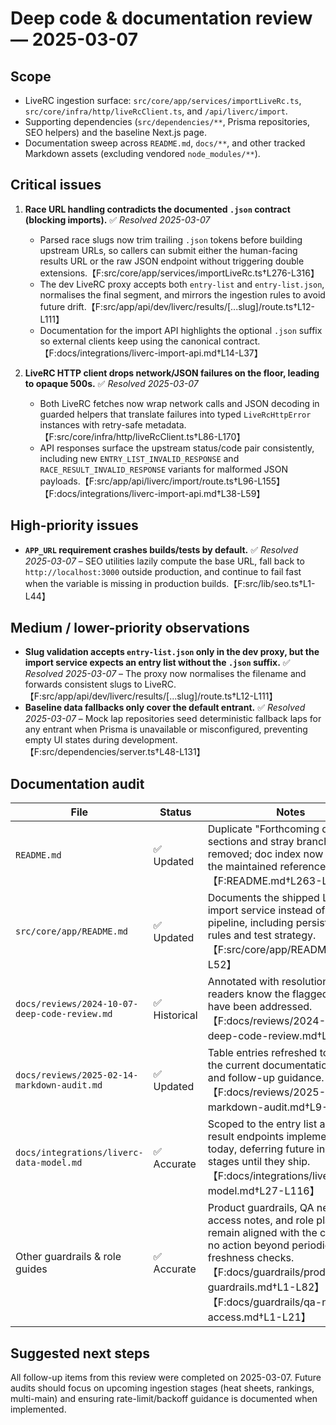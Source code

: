 # Deep code & documentation review — 2025-03-07

## Scope
- LiveRC ingestion surface: `src/core/app/services/importLiveRc.ts`, `src/core/infra/http/liveRcClient.ts`, and `/api/liverc/import`.
- Supporting dependencies (`src/dependencies/**`, Prisma repositories, SEO helpers) and the baseline Next.js page.
- Documentation sweep across `README.md`, `docs/**`, and other tracked Markdown assets (excluding vendored `node_modules/**`).

## Critical issues
1. **Race URL handling contradicts the documented `.json` contract (blocking imports).** ✅ *Resolved 2025-03-07*
   - Parsed race slugs now trim trailing `.json` tokens before building upstream URLs, so callers can submit either the human-facing results URL or the raw JSON endpoint without triggering double extensions.【F:src/core/app/services/importLiveRc.ts†L276-L316】
   - The dev LiveRC proxy accepts both `entry-list` and `entry-list.json`, normalises the final segment, and mirrors the ingestion rules to avoid future drift.【F:src/app/api/dev/liverc/results/[...slug]/route.ts†L12-L111】
   - Documentation for the import API highlights the optional `.json` suffix so external clients keep using the canonical contract.【F:docs/integrations/liverc-import-api.md†L14-L37】

2. **LiveRC HTTP client drops network/JSON failures on the floor, leading to opaque 500s.** ✅ *Resolved 2025-03-07*
   - Both LiveRC fetches now wrap network calls and JSON decoding in guarded helpers that translate failures into typed `LiveRcHttpError` instances with retry-safe metadata.【F:src/core/infra/http/liveRcClient.ts†L86-L170】
   - API responses surface the upstream status/code pair consistently, including new `ENTRY_LIST_INVALID_RESPONSE` and `RACE_RESULT_INVALID_RESPONSE` variants for malformed JSON payloads.【F:src/app/api/liverc/import/route.ts†L96-L155】【F:docs/integrations/liverc-import-api.md†L38-L59】

## High-priority issues
- **`APP_URL` requirement crashes builds/tests by default.** ✅ *Resolved 2025-03-07* – SEO utilities lazily compute the base URL, fall back to `http://localhost:3000` outside production, and continue to fail fast when the variable is missing in production builds.【F:src/lib/seo.ts†L1-L44】

## Medium / lower-priority observations
- **Slug validation accepts `entry-list.json` only in the dev proxy, but the import service expects an entry list without the `.json` suffix.** ✅ *Resolved 2025-03-07* – The proxy now normalises the filename and forwards consistent slugs to LiveRC.【F:src/app/api/dev/liverc/results/[...slug]/route.ts†L12-L111】
- **Baseline data fallbacks only cover the default entrant.** ✅ *Resolved 2025-03-07* – Mock lap repositories seed deterministic fallback laps for any entrant when Prisma is unavailable or misconfigured, preventing empty UI states during development.【F:src/dependencies/server.ts†L48-L131】

## Documentation audit
| File | Status | Notes |
| --- | --- | --- |
| `README.md` | ✅ Updated | Duplicate "Forthcoming docs" sections and stray branch slugs removed; doc index now reflects the maintained references only.【F:README.md†L263-L297】 |
| `src/core/app/README.md` | ✅ Updated | Documents the shipped LiveRC import service instead of a future pipeline, including persistence rules and test strategy.【F:src/core/app/README.md†L1-L52】 |
| `docs/reviews/2024-10-07-deep-code-review.md` | ✅ Historical | Annotated with resolution dates so readers know the flagged issues have been addressed.【F:docs/reviews/2024-10-07-deep-code-review.md†L9-L34】 |
| `docs/reviews/2025-02-14-markdown-audit.md` | ✅ Updated | Table entries refreshed to match the current documentation state and follow-up guidance.【F:docs/reviews/2025-02-14-markdown-audit.md†L9-L38】 |
| `docs/integrations/liverc-data-model.md` | ✅ Accurate | Scoped to the entry list and race result endpoints implemented today, deferring future ingestion stages until they ship.【F:docs/integrations/liverc-data-model.md†L27-L116】 |
| Other guardrails & role guides | ✅ Accurate | Product guardrails, QA network access notes, and role playbooks remain aligned with the codebase; no action beyond periodic freshness checks.【F:docs/guardrails/product-guardrails.md†L1-L82】【F:docs/guardrails/qa-network-access.md†L1-L21】 |

## Suggested next steps
All follow-up items from this review were completed on 2025-03-07. Future audits should focus on upcoming ingestion stages (heat sheets, rankings, multi-main) and ensuring rate-limit/backoff guidance is documented when implemented.
